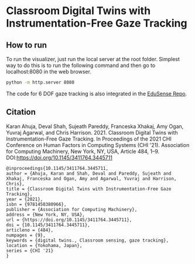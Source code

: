 # Classroom Digital Twins with Instrumentation-Free Gaze Tracking

## How to run

To run the visualizer, just run the local server at the root folder. Simplest way to do this is to run the following command and then go to localhost:8080 in the web browser. 

```sh
python -m http.server 8080
```

The code for 6 DOF gaze tracking is also integrated in the [EduSense Repo](https://github.com/edusense/edusense).

## Citation

Karan Ahuja, Deval Shah, Sujeath Pareddy, Franceska Xhakaj, Amy Ogan, Yuvraj Agarwal, and Chris Harrison. 2021. Classroom Digital Twins with Instrumentation-Free Gaze Tracking. In Proceedings of the 2021 CHI Conference on Human Factors in Computing Systems (CHI '21). Association for Computing Machinery, New York, NY, USA, Article 484, 1–9. DOI:https://doi.org/10.1145/3411764.3445711

```
@inproceedings{10.1145/3411764.3445711,
author = {Ahuja, Karan and Shah, Deval and Pareddy, Sujeath and Xhakaj, Franceska and Ogan, Amy and Agarwal, Yuvraj and Harrison, Chris},
title = {Classroom Digital Twins with Instrumentation-Free Gaze Tracking},
year = {2021},
isbn = {9781450380966},
publisher = {Association for Computing Machinery},
address = {New York, NY, USA},
url = {https://doi.org/10.1145/3411764.3445711},
doi = {10.1145/3411764.3445711},
articleno = {484},
numpages = {9},
keywords = {digital twins., Classroom sensing, gaze tracking},
location = {Yokohama, Japan},
series = {CHI '21}
}
```

